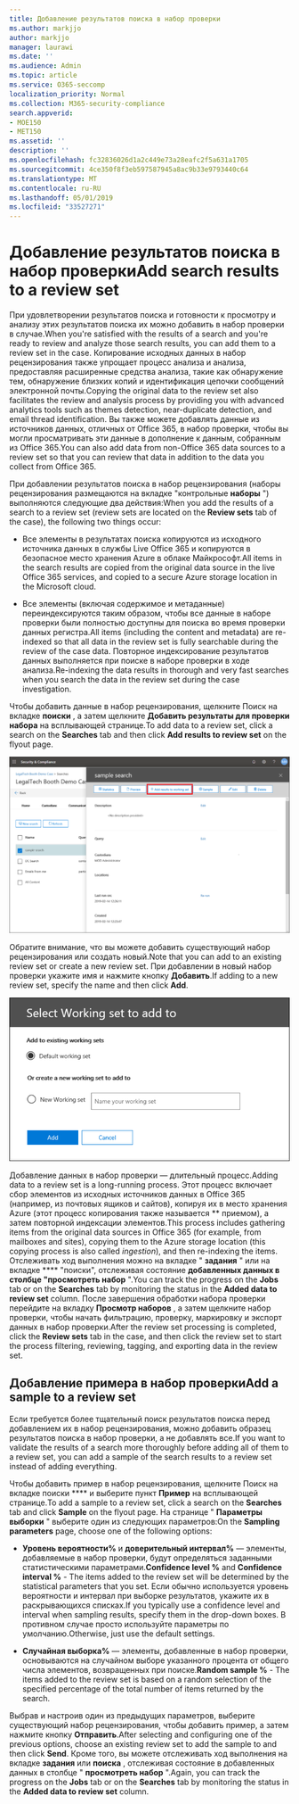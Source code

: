 ```yaml
---
title: Добавление результатов поиска в набор проверки
ms.author: markjjo
author: markjjo
manager: laurawi
ms.date: ''
ms.audience: Admin
ms.topic: article
ms.service: O365-seccomp
localization_priority: Normal
ms.collection: M365-security-compliance
search.appverid:
- MOE150
- MET150
ms.assetid: ''
description: ''
ms.openlocfilehash: fc32836026d1a2c449e73a28eafc2f5a631a1705
ms.sourcegitcommit: 4ce350f8f3eb597587945a8ac9b33e9793440c64
ms.translationtype: MT
ms.contentlocale: ru-RU
ms.lasthandoff: 05/01/2019
ms.locfileid: "33527271"
---
```

# <a name="add-search-results-to-a-review-set"></a><span data-ttu-id="64835-102">Добавление результатов поиска в набор проверки</span><span class="sxs-lookup"><span data-stu-id="64835-102">Add search results to a review set</span></span>

<span data-ttu-id="64835-103">При удовлетворении результатов поиска и готовности к просмотру и анализу этих результатов поиска их можно добавить в набор проверки в случае.</span><span class="sxs-lookup"><span data-stu-id="64835-103">When you're satisfied with the results of a search and you're ready to review and analyze those search results, you can add them to a review set in the case.</span></span> <span data-ttu-id="64835-104">Копирование исходных данных в набор рецензирования также упрощает процесс анализа и анализа, предоставляя расширенные средства анализа, такие как обнаружение тем, обнаружение близких копий и идентификация цепочки сообщений электронной почты.</span><span class="sxs-lookup"><span data-stu-id="64835-104">Copying the original data to the review set also facilitates the review and analysis process by providing you with advanced analytics tools such as themes detection, near-duplicate detection, and email thread identification.</span></span> <span data-ttu-id="64835-105">Вы также можете добавлять данные из источников данных, отличных от Office 365, в набор проверки, чтобы вы могли просматривать эти данные в дополнение к данным, собранным из Office 365.</span><span class="sxs-lookup"><span data-stu-id="64835-105">You can also add data from non-Office 365 data sources to a review set so that you can review that data in addition to the data you collect from Office 365.</span></span>

<span data-ttu-id="64835-106">При добавлении результатов поиска в набор рецензирования (наборы рецензирования размещаются на вкладке "контрольные **наборы** ") выполняются следующие два действия:</span><span class="sxs-lookup"><span data-stu-id="64835-106">When you add the results of a search to a review set (review sets are located on the **Review sets** tab of the case), the following two things occur:</span></span>

- <span data-ttu-id="64835-107">Все элементы в результатах поиска копируются из исходного источника данных в службы Live Office 365 и копируются в безопасное место хранения Azure в облаке Майкрософт.</span><span class="sxs-lookup"><span data-stu-id="64835-107">All items in the search results are copied from the original data source in the live Office 365 services, and copied to a secure Azure storage location in the Microsoft cloud.</span></span>

- <span data-ttu-id="64835-108">Все элементы (включая содержимое и метаданные) переиндексируются таким образом, чтобы все данные в наборе проверки были полностью доступны для поиска во время проверки данных регистра.</span><span class="sxs-lookup"><span data-stu-id="64835-108">All items (including the content and metadata) are re-indexed so that all data in the review set is fully searchable during the review of the case data.</span></span> <span data-ttu-id="64835-109">Повторное индексирование результатов данных выполняется при поиске в наборе проверки в ходе анализа.</span><span class="sxs-lookup"><span data-stu-id="64835-109">Re-indexing the data results in thorough and very fast searches when you search the data in the review set during the case investigation.</span></span>

<span data-ttu-id="64835-110">Чтобы добавить данные в набор рецензирования, щелкните Поиск на вкладке **поиски** , а затем щелкните **Добавить результаты для проверки набора** на всплывающей странице.</span><span class="sxs-lookup"><span data-stu-id="64835-110">To add data to a review set, click a search on the **Searches** tab and then click **Add results to review set** on the flyout page.</span></span>

![Добавление данных в набор проверки](../media/c1b4fc00-7a15-4587-b9b0-ce594bb02e4d.png)

<span data-ttu-id="64835-112">Обратите внимание, что вы можете добавить существующий набор рецензирования или создать новый.</span><span class="sxs-lookup"><span data-stu-id="64835-112">Note that you can add to an existing review set or create a new review set.</span></span>  <span data-ttu-id="64835-113">При добавлении в новый набор проверки укажите имя и нажмите кнопку **Добавить**.</span><span class="sxs-lookup"><span data-stu-id="64835-113">If adding to a new review set, specify the name and then click **Add**.</span></span>

![Выбор набора проверок](../media/e8c6ab51-da8d-4c39-9b21-26bfdf453fb9.png)

<span data-ttu-id="64835-115">Добавление данных в набор проверки — длительный процесс.</span><span class="sxs-lookup"><span data-stu-id="64835-115">Adding data to a review set is a long-running process.</span></span> <span data-ttu-id="64835-116">Этот процесс включает сбор элементов из исходных источников данных в Office 365 (например, из почтовых ящиков и сайтов), копируя их в место хранения Azure (этот процесс копирования также называется \*\* приемом), а затем повторной индексации элементов.</span><span class="sxs-lookup"><span data-stu-id="64835-116">This process includes gathering items from the original data sources in Office 365 (for example, from mailboxes and sites), copying them to the Azure storage location (this copying process is also called *ingestion*), and then re-indexing the items.</span></span> <span data-ttu-id="64835-117">Отслеживать ход выполнения можно на вкладке " **задания** " или на вкладке \*\*\*\* "поиски", отслеживая состояние **добавленных данных в столбце "просмотреть набор** ".</span><span class="sxs-lookup"><span data-stu-id="64835-117">You can track the progress on the **Jobs** tab or on the **Searches** tab by monitoring the status in the **Added data to review set** column.</span></span> <span data-ttu-id="64835-118">После завершения обработки набора проверки перейдите на вкладку **Просмотр наборов** , а затем щелкните набор проверки, чтобы начать фильтрацию, проверку, маркировку и экспорт данных в набор проверки.</span><span class="sxs-lookup"><span data-stu-id="64835-118">After the review set processing is completed, click the **Review sets** tab in the case, and then click the review set to start the process filtering, reviewing, tagging, and exporting data in the review set.</span></span>

## <a name="add-a-sample-to-a-review-set"></a><span data-ttu-id="64835-119">Добавление примера в набор проверки</span><span class="sxs-lookup"><span data-stu-id="64835-119">Add a sample to a review set</span></span>

<span data-ttu-id="64835-120">Если требуется более тщательный поиск результатов поиска перед добавлением их в набор рецензирования, можно добавить образец результатов поиска в набор проверки, а не добавлять все.</span><span class="sxs-lookup"><span data-stu-id="64835-120">If you want to validate the results of a search more thoroughly before adding all of them to a review set, you can add a sample of the search results to a review set instead of adding everything.</span></span>

<span data-ttu-id="64835-121">Чтобы добавить пример в набор рецензирования, щелкните Поиск на вкладке поиски \*\*\*\* и выберите пункт **Пример** на всплывающей странице.</span><span class="sxs-lookup"><span data-stu-id="64835-121">To add a sample to a review set, click a search on the **Searches** tab and click **Sample** on the flyout page.</span></span> <span data-ttu-id="64835-122">На странице " **Параметры выборки** " выберите один из следующих параметров:</span><span class="sxs-lookup"><span data-stu-id="64835-122">On the **Sampling parameters** page, choose one of the following options:</span></span>

- <span data-ttu-id="64835-123">**Уровень вероятности%** и **доверительный интервал%** — элементы, добавляемые в набор проверки, будут определяться заданными статистическими параметрами.</span><span class="sxs-lookup"><span data-stu-id="64835-123">**Confidence level %** and **Confidence interval %** - The items added to the review set will be determined by the statistical parameters that you set.</span></span> <span data-ttu-id="64835-124">Если обычно используется уровень вероятности и интервал при выборке результатов, укажите их в раскрывающихся списках.</span><span class="sxs-lookup"><span data-stu-id="64835-124">If you typically use a confidence level and interval when sampling results, specify them in the drop-down boxes.</span></span> <span data-ttu-id="64835-125">В противном случае просто используйте параметры по умолчанию.</span><span class="sxs-lookup"><span data-stu-id="64835-125">Otherwise, just use the default settings.</span></span>

- <span data-ttu-id="64835-126">**Случайная выборка%** — элементы, добавленные в набор проверки, основываются на случайном выборе указанного процента от общего числа элементов, возвращенных при поиске.</span><span class="sxs-lookup"><span data-stu-id="64835-126">**Random sample %** - The items added to the review set is based on a random selection of the specified percentage of the total number of items returned by the search.</span></span>

<span data-ttu-id="64835-127">Выбрав и настроив один из предыдущих параметров, выберите существующий набор рецензирования, чтобы добавить пример, а затем нажмите кнопку **Отправить**.</span><span class="sxs-lookup"><span data-stu-id="64835-127">After selecting and configuring one of the previous options, choose an existing review set to add the sample to and then click **Send**.</span></span> <span data-ttu-id="64835-128">Кроме того, вы можете отслеживать ход выполнения на вкладке **задания** или **поиска** , отслеживая состояние в добавленных данных в столбце " **просмотреть набор** ".</span><span class="sxs-lookup"><span data-stu-id="64835-128">Again, you can track the progress on the **Jobs** tab or on the **Searches** tab by monitoring the status in the **Added data to review set** column.</span></span>